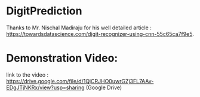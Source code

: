 # DigitPrediction

Thanks to Mr. Nischal Madiraju for his well detailed article : https://towardsdatascience.com/digit-recognizer-using-cnn-55c65ca7f9e5.

# Demonstration Video: 

link to the video : https://drive.google.com/file/d/1QjCRJHO0uwrGZj3FL7AAv-EDgJTjNKRx/view?usp=sharing (Google Drive)
